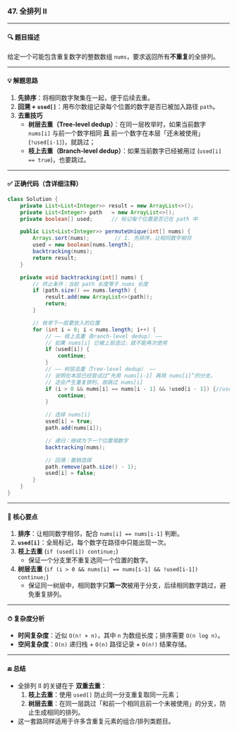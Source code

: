 ### **47. 全排列 II** 

------

#### 🔍 题目描述

给定一个可能包含重复数字的整数数组 `nums`，要求返回所有**不重复**的全排列。

------

#### 💡 解题思路

1. **先排序**：将相同数字聚集在一起，便于后续去重。
2. **回溯 + `used[]`**：用布尔数组记录每个位置的数字是否已被加入路径 `path`。
3. **去重技巧**
   - **树层去重（Tree‐level dedup）**：在同一层枚举时，如果当前数字 `nums[i]` 与前一个数字相同 **且** 前一个数字在本层「还未被使用」(`!used[i-1]`)，就跳过；
   - **枝上去重（Branch‐level dedup）**：如果当前数字已经被用过 (`used[i] == true`)，也要跳过。

------

#### ✅ 正确代码（含详细注释）

```java
class Solution {
    private List<List<Integer>> result = new ArrayList<>();
    private List<Integer> path   = new ArrayList<>();
    private boolean[] used;      // 标记每个位置是否已在 path 中

    public List<List<Integer>> permuteUnique(int[] nums) {
        Arrays.sort(nums);        // 1. 先排序，让相同数字相邻
        used = new boolean[nums.length];
        backtracking(nums);
        return result;
    }

    private void backtracking(int[] nums) {
        // 终止条件：当前 path 长度等于 nums 长度
        if (path.size() == nums.length) {
            result.add(new ArrayList<>(path));
            return;
        }

        // 枚举下一层要放入的位置
        for (int i = 0; i < nums.length; i++) {
            // —— 枝上去重（Branch‐level dedup） —— 
            // 如果 nums[i] 已被上层选过，就不能再次使用
            if (used[i]) {
                continue;
            }
            // —— 树层去重（Tree‐level dedup） —— 
            // 说明在本层已经尝试过“先用 nums[i-1] 再用 nums[i]”的分支，
            // 这会产生重复排列，故跳过 nums[i]
            if (i > 0 && nums[i] == nums[i - 1] && !used[i - 1]) {//used[i - 1]也行，树枝去重
                continue;
            }

            // 选择 nums[i]
            used[i] = true;
            path.add(nums[i]);

            // 递归：继续为下一个位置填数字
            backtracking(nums);

            // 回溯：撤销选择
            path.remove(path.size() - 1);
            used[i] = false;
        }
    }
}
```

------

#### 📝 核心要点

1. **排序**：让相同数字相邻，配合 `nums[i] == nums[i-1]` 判断。
2. **`used[i]`**：全局标记，每个数字在路径中只能出现一次。
3. **枝上去重** (`if (used[i]) continue;`)
   - 保证一个分支里不重复选同一个位置的数字。
4. **树层去重** (`if (i > 0 && nums[i] == nums[i-1] && !used[i-1]) continue;`)
   - 保证同一树层中，相同数字只**第一次**被用于分支，后续相同数字跳过，避免重复排列。

------

#### ⏱ 复杂度分析

- **时间复杂度**：近似 `O(n! × n)`，其中 `n` 为数组长度；排序需要 `O(n log n)`。
- **空间复杂度**：`O(n)` 递归栈 + `O(n)` 路径记录 + `O(n!)` 结果存储。

------

#### 🔚 总结

- 全排列 II 的关键在于 **双重去重**：
  1. **枝上去重**：使用 `used[]` 防止同一分支重复取同一元素；
  2. **树层去重**：在同一层跳过「和前一个相同且前一个未被使用」的分支，防止生成相同的排列。
- 这一套路同样适用于许多含重复元素的组合/排列类题目。
